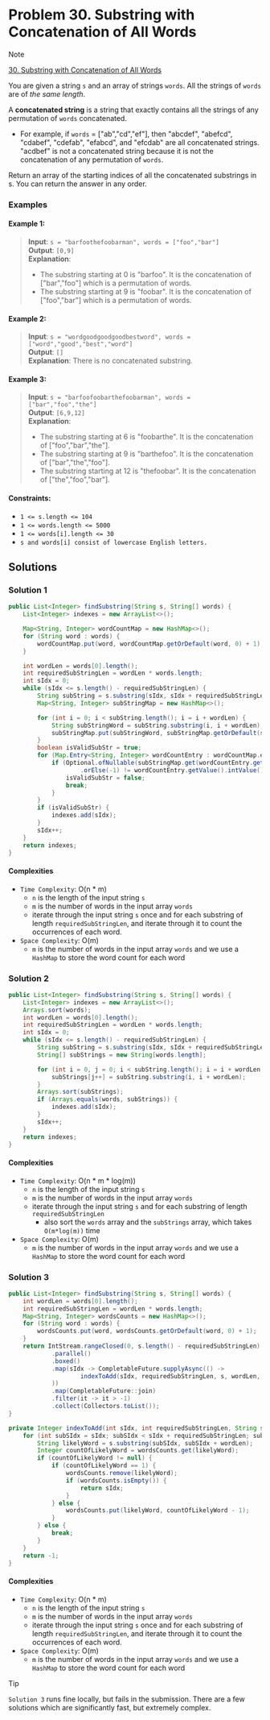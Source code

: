 # Problem 30. Substring with Concatenation of All Words

> [!NOTE]
> [30. Substring with Concatenation of All Words](https://leetcode.com/problems/substring-with-concatenation-of-all-words/description/?envType=study-plan-v2&envId=top-interview-150)

You are given a string `s` and an array of strings `words`. All the strings of `words` are of *the same length*.

A **concatenated string** is a string that exactly contains all the strings of any permutation of `words` concatenated.

- For example, if `words` = ["ab","cd","ef"], then "abcdef", "abefcd", "cdabef", "cdefab", "efabcd", and "efcdab" are all concatenated strings. "acdbef" is not a concatenated string because it is not the concatenation of any permutation of `words`.

Return an array of the starting indices of all the concatenated substrings in s. You can return the answer in any order.

### Examples

#### Example 1:

> **Input**: `s = "barfoothefoobarman", words = ["foo","bar"]`<br/>
> **Output**: `[0,9]`<br/>
> **Explanation**: 
> - The substring starting at 0 is "barfoo". It is the concatenation of ["bar","foo"] which is a permutation of words.
> - The substring starting at 9 is "foobar". It is the concatenation of ["foo","bar"] which is a permutation of words.

#### Example 2:

> **Input**: `s = "wordgoodgoodgoodbestword", words = ["word","good","best","word"]`<br/>
> **Output**: `[]`<br/>
> **Explanation**: There is no concatenated substring.

#### Example 3:

> **Input**: `s = "barfoofoobarthefoobarman", words = ["bar","foo","the"]`<br/>
> **Output**: `[6,9,12]`<br/>
> **Explanation**:
> - The substring starting at 6 is "foobarthe". It is the concatenation of ["foo","bar","the"].
> - The substring starting at 9 is "barthefoo". It is the concatenation of ["bar","the","foo"].
> - The substring starting at 12 is "thefoobar". It is the concatenation of ["the","foo","bar"].
 
#### Constraints:

- `1 <= s.length <= 104`
- `1 <= words.length <= 5000`
- `1 <= words[i].length <= 30`
- `s and words[i] consist of lowercase English letters.`

## Solutions

### Solution 1

```java
public List<Integer> findSubstring(String s, String[] words) {
    List<Integer> indexes = new ArrayList<>();

    Map<String, Integer> wordCountMap = new HashMap<>();
    for (String word : words) {
        wordCountMap.put(word, wordCountMap.getOrDefault(word, 0) + 1);
    }

    int wordLen = words[0].length();
    int requiredSubStringLen = wordLen * words.length;
    int sIdx = 0;
    while (sIdx <= s.length() - requiredSubStringLen) {
        String subString = s.substring(sIdx, sIdx + requiredSubStringLen);
        Map<String, Integer> subStringMap = new HashMap<>();

        for (int i = 0; i < subString.length(); i = i + wordLen) {
            String subStringWord = subString.substring(i, i + wordLen);
            subStringMap.put(subStringWord, subStringMap.getOrDefault(subStringWord, 0) + 1);
        }
        boolean isValidSubStr = true;
        for (Map.Entry<String, Integer> wordCountEntry : wordCountMap.entrySet()) {
            if (Optional.ofNullable(subStringMap.get(wordCountEntry.getKey()))
                    .orElse(-1) != wordCountEntry.getValue().intValue()) {
                isValidSubStr = false;
                break;
            }
        }
        if (isValidSubStr) {
            indexes.add(sIdx);
        }
        sIdx++;
    }
    return indexes;
}
```

#### Complexities

- `Time Complexity`: O(n * m)
    - `n` is the length of the input string `s`
    - `m` is the number of words in the input array `words`
    - iterate through the input string `s` once and for each substring of length `requiredSubStringLen`, and iterate through it to count the occurrences of each word.
- `Space Complexity`: O(m)
    - `m` is the number of words in the input array `words` and we use a `HashMap` to store the word count for each word

### Solution 2

```java
public List<Integer> findSubstring(String s, String[] words) {
    List<Integer> indexes = new ArrayList<>();
    Arrays.sort(words);
    int wordLen = words[0].length();
    int requiredSubStringLen = wordLen * words.length;
    int sIdx = 0;
    while (sIdx <= s.length() - requiredSubStringLen) {
        String subString = s.substring(sIdx, sIdx + requiredSubStringLen);
        String[] subStrings = new String[words.length];

        for (int i = 0, j = 0; i < subString.length(); i = i + wordLen) {
            subStrings[j++] = subString.substring(i, i + wordLen);
        }
        Arrays.sort(subStrings);
        if (Arrays.equals(words, subStrings)) {
            indexes.add(sIdx);
        }
        sIdx++;
    }
    return indexes;
}
```

#### Complexities

- `Time Complexity`: O(n * m * log(m))
  - `n` is the length of the input string `s`
  - `m` is the number of words in the input array `words`
  - iterate through the input string `s` and for each substring of length `requiredSubStringLen`
    - also sort the `words` array and the `subStrings` array, which takes `O(m*log(m))` time
- `Space Complexity`: O(m)
  - `m` is the number of words in the input array `words` and we use a `HashMap` to store the word count for each word

### Solution 3

```java
public List<Integer> findSubstring(String s, String[] words) {
    int wordLen = words[0].length();
    int requiredSubStringLen = wordLen * words.length;
    Map<String, Integer> wordsCounts = new HashMap<>();
    for (String word : words) {
        wordsCounts.put(word, wordsCounts.getOrDefault(word, 0) + 1);
    }
    return IntStream.rangeClosed(0, s.length() - requiredSubStringLen)
            .parallel()
            .boxed()
            .map(sIdx -> CompletableFuture.supplyAsync(() ->
                    indexToAdd(sIdx, requiredSubStringLen, s, wordLen, new HashMap<>(wordsCounts))
            ))
            .map(CompletableFuture::join)
            .filter(it -> it > -1)
            .collect(Collectors.toList());
}

private Integer indexToAdd(int sIdx, int requiredSubStringLen, String s, int wordLen, Map<String, Integer> wordsCounts) {
    for (int subSIdx = sIdx; subSIdx < sIdx + requiredSubStringLen; subSIdx = subSIdx + wordLen) {
        String likelyWord = s.substring(subSIdx, subSIdx + wordLen);
        Integer countOfLikelyWord = wordsCounts.get(likelyWord);
        if (countOfLikelyWord != null) {
            if (countOfLikelyWord == 1) {
                wordsCounts.remove(likelyWord);
                if (wordsCounts.isEmpty()) {
                    return sIdx;
                }
            } else {
                wordsCounts.put(likelyWord, countOfLikelyWord - 1);
            }
        } else {
            break;
        }
    }
    return -1;
}
```

#### Complexities

- `Time Complexity`: O(n * m)
  - `n` is the length of the input string `s`
  - `m` is the number of words in the input array `words`
  - iterate through the input string `s` once and for each substring of length `requiredSubStringLen`, and iterate through it to count the occurrences of each word.
- `Space Complexity`: O(m)
  - `m` is the number of words in the input array `words` and we use a `HashMap` to store the word count for each word

> [!TIP]
> `Solution 3` runs fine locally, but fails in the submission.
> There are a few solutions which are significantly fast, but extremely complex.
